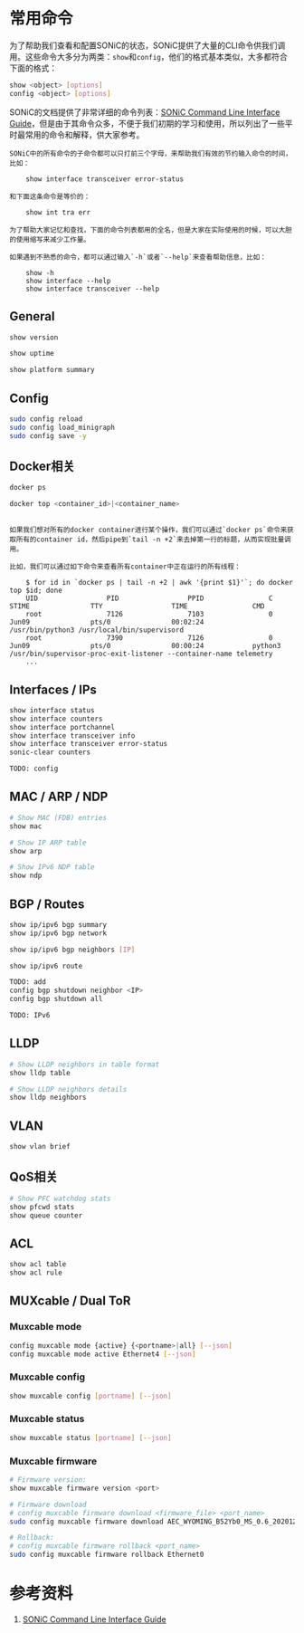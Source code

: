 # 常用命令

为了帮助我们查看和配置SONiC的状态，SONiC提供了大量的CLI命令供我们调用。这些命令大多分为两类：`show`和`config`，他们的格式基本类似，大多都符合下面的格式：

```bash
show <object> [options]
config <object> [options]
```

SONiC的文档提供了非常详细的命令列表：[SONiC Command Line Interface Guide][SONiCCommands]，但是由于其命令众多，不便于我们初期的学习和使用，所以列出了一些平时最常用的命令和解释，供大家参考。

```admonish info
SONiC中的所有命令的子命令都可以只打前三个字母，来帮助我们有效的节约输入命令的时间，比如：

    show interface transceiver error-status
    
和下面这条命令是等价的：

    show int tra err

为了帮助大家记忆和查找，下面的命令列表都用的全名，但是大家在实际使用的时候，可以大胆的使用缩写来减少工作量。
```

```admonish info
如果遇到不熟悉的命令，都可以通过输入`-h`或者`--help`来查看帮助信息，比如：

    show -h
    show interface --help
    show interface transceiver --help

```

## General

```bash
show version

show uptime

show platform summary
```

## Config

```bash
sudo config reload
sudo config load_minigraph
sudo config save -y
```

## Docker相关

```bash
docker ps
```

```bash
docker top <container_id>|<container_name>
```

```admonish note

如果我们想对所有的docker container进行某个操作，我们可以通过`docker ps`命令来获取所有的container id，然后pipe到`tail -n +2`来去掉第一行的标题，从而实现批量调用。

比如，我们可以通过如下命令来查看所有container中正在运行的所有线程：

    $ for id in `docker ps | tail -n +2 | awk '{print $1}'`; do docker top $id; done
    UID                 PID                 PPID                C                   STIME               TTY                 TIME                CMD
    root                7126                7103                0                   Jun09               pts/0               00:02:24            /usr/bin/python3 /usr/local/bin/supervisord
    root                7390                7126                0                   Jun09               pts/0               00:00:24            python3 /usr/bin/supervisor-proc-exit-listener --container-name telemetry
    ...
```

## Interfaces / IPs

```bash
show interface status
show interface counters
show interface portchannel
show interface transceiver info
show interface transceiver error-status
sonic-clear counters

TODO: config
```

## MAC / ARP / NDP

```bash
# Show MAC (FDB) entries
show mac

# Show IP ARP table
show arp

# Show IPv6 NDP table
show ndp
```

## BGP / Routes

```bash
show ip/ipv6 bgp summary
show ip/ipv6 bgp network

show ip/ipv6 bgp neighbors [IP]

show ip/ipv6 route

TODO: add
config bgp shutdown neighbor <IP>
config bgp shutdown all

TODO: IPv6
```

## LLDP

```bash
# Show LLDP neighbors in table format
show lldp table

# Show LLDP neighbors details
show lldp neighbors
```

## VLAN

```bash
show vlan brief
```

## QoS相关

```bash
# Show PFC watchdog stats
show pfcwd stats
show queue counter
```

## ACL

```bash
show acl table
show acl rule
```

## MUXcable / Dual ToR

### Muxcable mode

```bash
config muxcable mode {active} {<portname>|all} [--json]
config muxcable mode active Ethernet4 [--json]
```

### Muxcable config

```bash
show muxcable config [portname] [--json]
```

### Muxcable status

```bash
show muxcable status [portname] [--json] 
```

### Muxcable firmware

```bash
# Firmware version:
show muxcable firmware version <port>

# Firmware download
# config muxcable firmware download <firmware_file> <port_name> 
sudo config muxcable firmware download AEC_WYOMING_B52Yb0_MS_0.6_20201218.bin Ethernet0

# Rollback:
# config muxcable firmware rollback <port_name>
sudo config muxcable firmware rollback Ethernet0
```

# 参考资料

1. [SONiC Command Line Interface Guide][SONiCCommands]

[SONiCCommands]: https://github.com/sonic-net/sonic-utilities/blob/master/doc/Command-Reference.md